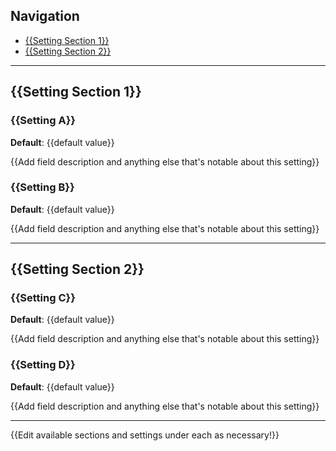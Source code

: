 ## Navigation
- [{{Setting Section 1}}](#{{setting-section-1}})
- [{{Setting Section 2}}](#{{setting-section-2}})

-----

## {{Setting Section 1}}

### {{Setting A}}
**Default**: {{default value}}

{{Add field description and anything else that's notable about this setting}}

### {{Setting B}}

**Default**: {{default value}}

{{Add field description and anything else that's notable about this setting}}

-----

## {{Setting Section 2}}

### {{Setting C}}
**Default**: {{default value}}

{{Add field description and anything else that's notable about this setting}}

### {{Setting D}}

**Default**: {{default value}}

{{Add field description and anything else that's notable about this setting}}

-----

{{Edit available sections and settings under each as necessary!}}
